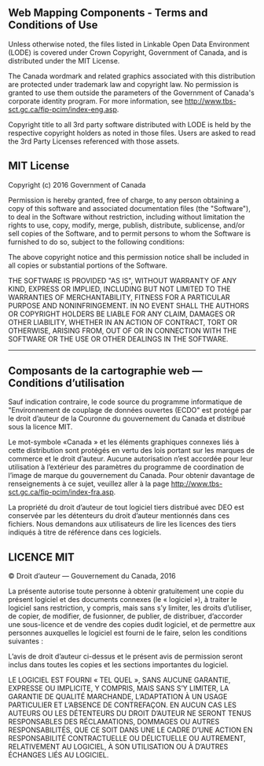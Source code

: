 ## Web Mapping Components - Terms and Conditions of Use

Unless otherwise noted, the files listed in Linkable Open Data Environment (LODE) 
is covered under Crown Copyright, Government of Canada, and is distributed under 
the MIT License.

The Canada wordmark and related graphics associated with
this distribution are protected under trademark law and copyright law. No
permission is granted to use them outside the parameters of the Government of
Canada's corporate identity program. For more information, see
http://www.tbs-sct.gc.ca/fip-pcim/index-eng.asp.

Copyright title to all 3rd party software distributed with LODE is held by 
the respective copyright holders as noted in those files. Users are asked to 
read the 3rd Party Licenses referenced with those assets.

## MIT License

Copyright (c) 2016 Government of Canada

Permission is hereby granted, free of charge, to any person
obtaining a copy of this software and associated documentation files (the
"Software"), to deal in the Software without restriction, including
without limitation the rights to use, copy, modify, merge, publish, distribute,
sublicense, and/or sell copies of the Software, and to permit persons to whom
the Software is furnished to do so, subject to the following conditions:

The above copyright notice and this permission notice shall
be included in all copies or substantial portions of the Software.

THE SOFTWARE IS PROVIDED "AS IS", WITHOUT WARRANTY
OF ANY KIND, EXPRESS OR IMPLIED, INCLUDING BUT NOT LIMITED TO THE WARRANTIES OF
MERCHANTABILITY, FITNESS FOR A PARTICULAR PURPOSE AND NONINFRINGEMENT. IN NO
EVENT SHALL THE AUTHORS OR COPYRIGHT HOLDERS BE LIABLE FOR ANY CLAIM, DAMAGES
OR OTHER LIABILITY, WHETHER IN AN ACTION OF CONTRACT, TORT OR OTHERWISE,
ARISING FROM, OUT OF OR IN CONNECTION WITH THE SOFTWARE OR THE USE OR OTHER
DEALINGS IN THE SOFTWARE.

--------------------------------------------------------------------------------------------------------------------------------------

## Composants de la cartographie web — Conditions d’utilisation

Sauf indication contraire, le code source du programme informatique de "Environnement de couplage de données ouvertes (ECDO" est protégé par le droit d’auteur de la Couronne du gouvernement du Canada et distribué sous la licence MIT.

Le mot-symbole «Canada » et les éléments graphiques connexes liés à cette distribution sont protégés en vertu des lois portant sur les marques de commerce et le droit d’auteur. Aucune autorisation n’est accordée pour leur utilisation à l’extérieur des paramètres du programme de coordination de l’image de marque du gouvernement du Canada. Pour obtenir davantage de renseignements à ce sujet, veuillez aller à la page http://www.tbs-sct.gc.ca/fip-pcim/index-fra.asp.

La propriété du droit d’auteur de tout logiciel tiers distribué avec DEO est conservée par les détenteurs du droit d’auteur mentionnés dans ces fichiers. Nous demandons aux utilisateurs de lire les licences des tiers indiqués à titre de référence dans ces logiciels.

## LICENCE MIT

© Droit d’auteur
— Gouvernement du Canada, 2016

La présente autorise toute personne à obtenir gratuitement une copie du présent logiciel et
des documents connexes (le « logiciel »), à traiter le logiciel sans
restriction, y compris, mais sans s’y limiter, les droits d’utiliser, de
copier, de modifier, de fusionner, de publier, de distribuer, d’accorder une
sous-licence et de vendre des copies dudit logiciel, et de permettre aux
personnes auxquelles le logiciel est fourni de le faire, selon les conditions
suivantes :

L’avis de droit
d’auteur ci-dessus et le présent avis de permission seront inclus dans toutes
les copies et les sections importantes du logiciel.

LE LOGICIEL EST
FOURNI « TEL QUEL », SANS AUCUNE GARANTIE, EXPRESSE OU IMPLICITE, Y COMPRIS,
MAIS SANS S’Y LIMITER, LA GARANTIE DE QUALITÉ MARCHANDE, L’ADAPTATION À UN
USAGE PARTICULIER ET L’ABSENCE DE CONTREFAÇON. EN AUCUN CAS LES AUTEURS OU LES
DÉTENTEURS DU DROIT D’AUTEUR NE SERONT TENUS RESPONSABLES DES RÉCLAMATIONS,
DOMMAGES OU AUTRES RESPONSABILITÉS, QUE CE SOIT DANS UNE LE CADRE D’UNE ACTION EN
RESPONSABILITÉ CONTRACTUELLE OU DÉLICTUELLE OU AUTREMENT, RELATIVEMENT AU
LOGICIEL, À SON UTILISATION OU À D’AUTRES ÉCHANGES LIÉS AU LOGICIEL.
